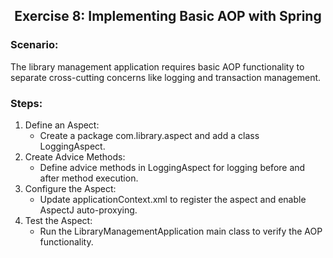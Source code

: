 <h2 align="center">Exercise 8: Implementing Basic AOP with Spring</h2>

### Scenario: 
The library management application requires basic AOP functionality to separate cross-cutting concerns like logging and transaction management.


### Steps:
1. Define an Aspect:
    - Create a package com.library.aspect and add a class LoggingAspect.
2. Create Advice Methods:
    - Define advice methods in LoggingAspect for logging before and after method execution.
3. Configure the Aspect:
    - Update applicationContext.xml to register the aspect and enable AspectJ auto-proxying.
4. Test the Aspect:
    - Run the LibraryManagementApplication main class to verify the AOP functionality.
